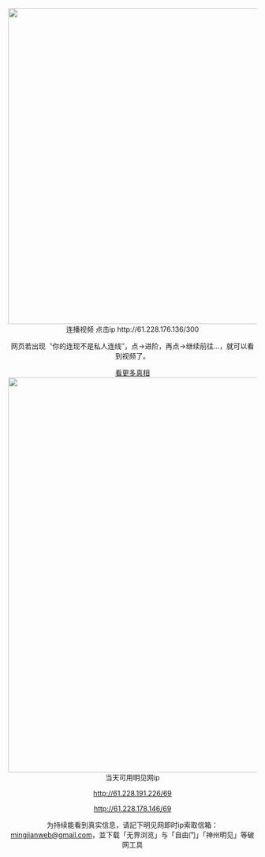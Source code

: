 <div align="center"><a href="http://61.228.178.28/300"><IMG SRC="https://github.com/gofanben/gm/blob/master/img-2/swspip.jpg" width=640></a>
连播视频 点击ip http://61.228.176.136/300

 网页若出现〝你的连现不是私人连线″，点→进阶，再点→继续前往...，就可以看到视频了。		

<div align=center><a href="https://bit.ly/2RQM1hX"> 看更多真相 </a></div>

<div align="center"><a href="http://61.228.191.226/69"><IMG SRC="https://github.com/gofanben/gm/blob/master/img-2/minjen.jpg" width=800></a>
当天可用明见网ip

http://61.228.191.226/69

http://61.228.178.146/69

为持续能看到真实信息，请記下明见网即时ip索取信箱：mingjianweb@gmail.com，並下载「无界浏览」与「自由门」「神州明见」等破网工具



